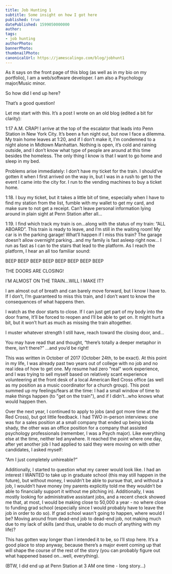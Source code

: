 ```yaml
---
title: Job Hunting 1
subtitle: Some insight on how I got here
published: true
datePublished: 1599050000000
author: 
tags:
- job hunting
authorPhoto: 
bannerPhoto:
thumbnailPhoto: 
canonicalUrl: https://jamescalingo.com/blog/jobhunt1
---
```

As it says on the front page of this blog (as well as in my bio on my portfolio), I am a web/software developer. I am also a Psychology major/Music minor.

So how did I end up here?

That’s a good question!

Let me start with this. It’s a post I wrote on an old blog (edited a bit for clarity):

1:17 A.M.
CRAP!
I arrive at the top of the escalator that leads into Penn Station in New York City. It’s been a fun night out, but now I face a dilemma.
My train home leaves at 1:20, and if I don’t make it, I’m condemned to a night alone in Midtown Manhattan. Nothing is open, it’s cold and raining outside, and I don’t know what type of people are around at this time besides the homeless. The only thing I know is that I want to go home and sleep in my bed.

Problems arise immediately: I don’t have my ticket for the train. I should’ve gotten it when I first arrived on the way in, but I was in a rush to get to the event I came into the city for. I run to the vending machines to buy a ticket home.

1:18.
I buy my ticket, but it takes a little bit of time, especially when I have to find my station from the list, fumble with my wallet to get my card, and make sure to not get a receipt. Can’t leave personal information lying around in plain sight at Penn Station after all…

1:19.
I find which track my train is on…along with the status of my train: “ALL ABOARD”. This train is ready to leave, and I’m still in the waiting room!
My car is in the parking garage! What’ll happen if I miss this train? The garage doesn’t allow overnight parking…and my family is fast asleep right now…
I run as fast as I can to the stairs that lead to the platform. As I reach the platform, I hear an all too familiar sound:

BEEP BEEP BEEP BEEP BEEP BEEP BEEP BEEP

THE DOORS ARE CLOSING!

I’M ALMOST ON THE TRAIN…WILL I MAKE IT?

I am almost out of breath and can barely move forward, but I know I have to. If I don’t, I’m guaranteed to miss this train, and I don’t want to know the consequences of what happens then.

I watch as the door starts to close. If I can just get part of my body into the door frame, It’ll be forced to reopen and I’ll be able to get on. It might hurt a bit, but it won’t hurt as much as missing the train altogether.

I muster whatever strength I still have, reach toward the closing door, and…

You may have read that and thought, “there’s totally a deeper metaphor in there, isn’t there?”
…and you’d be right!

This was written in October of 2017 (October 24th, to be exact). At this point in my life, I was already past two years out of college with no job and no real idea of how to get one. My resume had zero "real" work experience, and I was trying to sell myself based on relatively scant experience volunteering at the front desk of a local American Red Cross office (as well as my position as a music coordinator for a church group). This post summed up my feelings/fears at the time: I had a small window of time to make things happen (to "get on the train"), and if I didn’t…who knows what would happen then.

Over the next year, I continued to apply to jobs (and got more time at the Red Cross), but got little feedback. I had TWO in-person interviews: one was for a sales position at a small company that ended up being kinda shady, the other was an office position for a company that assisted psychology professionals (remember, I was a Psych major). Like everything else at the time, neither led anywhere. It reached the point where one day, after yet another job I had applied to said they were moving on with other candidates, I asked myself:

“Am I just completely unhireable?”

Additionally, I started to question what my career would look like. I had an interest I WANTED to take up in graduate school (this may still happen in the future), but without money, I wouldn’t be able to pursue that, and without a job, I wouldn’t have money (my parents explicitly told me they wouldn’t be able to financially support it without me pitching in). Additionally, I was mostly looking for administrative assistant jobs, and a recent check showed me that, at most, I would be making close to 50,000 a year - no where close to funding grad school (especially since I would probably have to leave the job in order to do so). If grad school wasn't going to happen, where would I be? Moving around from dead-end job to dead-end job, not making much due to my lack of skills (and thus, unable to do much of anything with my life)?

This has gotten way longer than I intended it to be, so I’ll stop here. It’s a good place to stop anyway, because there’s a major event coming up that will shape the course of the rest of the story (you can probably figure out what happened based on…well, everything).

(BTW, I did end up at Penn Station at 3 AM one time - long story...)